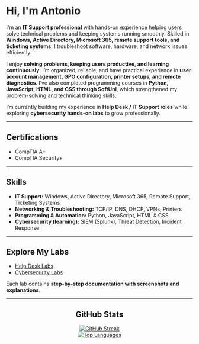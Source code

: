 # Hi, I'm Antonio

I'm an **IT Support professional** with hands-on experience helping users solve technical problems and keeping systems running smoothly. Skilled in **Windows, Active Directory, Microsoft 365, remote support tools, and ticketing systems**, I troubleshoot software, hardware, and network issues efficiently.  

I enjoy **solving problems, keeping users productive, and learning continuously**. I’m organized, reliable, and have practical experience in **user account management, GPO configuration, printer setups, and remote diagnostics**. I’ve also completed programming courses in **Python, JavaScript, HTML, and CSS through SoftUni**, which strengthened my problem-solving and technical thinking skills.  

I’m currently building my experience in **Help Desk / IT Support roles** while exploring **cybersecurity hands-on labs** to grow professionally.

---

## Certifications
- CompTIA A+
- CompTIA Security+

---

## Skills
- **IT Support:** Windows, Active Directory, Microsoft 365, Remote Support, Ticketing Systems  
- **Networking & Troubleshooting:** TCP/IP, DNS, DHCP, VPNs, Printers  
- **Programming & Automation:** Python, JavaScript, HTML & CSS  
- **Cybersecurity (learning):** SIEM (Splunk), Threat Detection, Incident Response  

---

## Explore My Labs
- [Help Desk Labs](https://github.com/ghost-aHVudGVy/Help-Desk-Labs)  
- [Cybersecurity Labs](https://github.com/ghost-aHVudGVy/Cybersecurity-Labs)  

Each lab contains **step-by-step documentation with screenshots and explanations**.

---
<div align="center">

## GitHub Stats
[![GitHub Streak](http://github-readme-streak-stats.herokuapp.com?user=ghost-aHVudGVy&theme=dark&background=000000)](https://git.io/streak-stats)  
[![Top Languages](https://github-readme-stats.vercel.app/api/top-langs/?username=ghost-aHVudGVy&layout=compact&theme=vision-friendly-dark)](https://github.com/anuraghazra/github-readme-stats)
</div>
